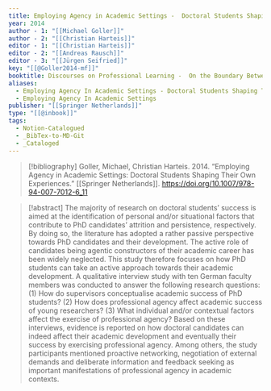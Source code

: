 ```yaml
---
title: Employing Agency in Academic Settings -  Doctoral Students Shaping Their Own Experiences
year: 2014
author - 1: "[[Michael Goller]]"
author - 2: "[[Christian Harteis]]"
editor - 1: "[[Christian Harteis]]"
editor - 2: "[[Andreas Rausch]]"
editor - 3: "[[Jürgen Seifried]]"
key: "[[@Goller2014-mf]]"
booktitle: Discourses on Professional Learning -  On the Boundary Between Learning and Working
aliases:
  - Employing Agency In Academic Settings - Doctoral Students Shaping Their Own Experiences
  - Employing Agency In Academic Settings
publisher: "[[Springer Netherlands]]"
type: "[[@inbook]]"
tags:
  - Notion-Catalogued
  - _BibTex-to-MD-Git
  - _Cataloged
---
```


> [!bibliography]
> Goller, Michael, Christian Harteis. 2014. “Employing Agency in Academic Settings: Doctoral Students Shaping Their Own Experiences.” [[Springer Netherlands]]. https://doi.org/10.1007/978-94-007-7012-6_11

> [!abstract]
> The majority of research on doctoral students’ success is aimed at the identification of personal and/or situational factors that contribute to PhD candidates’ attrition and persistence, respectively. By doing so, the literature has adopted a rather passive perspective towards PhD candidates and their development. The active role of candidates being agentic constructors of their academic career has been widely neglected. This study therefore focuses on how PhD students can take an active approach towards their academic development. A qualitative interview study with ten German faculty members was conducted to answer the following research questions: (1) How do supervisors conceptualise academic success of PhD students? (2) How does professional agency affect academic success of young researchers? (3) What individual and/or contextual factors affect the exercise of professional agency? Based on these interviews, evidence is reported on how doctoral candidates can indeed affect their academic development and eventually their success by exercising professional agency. Among others, the study participants mentioned proactive networking, negotiation of external demands and deliberate information and feedback seeking as important manifestations of professional agency in academic contexts.